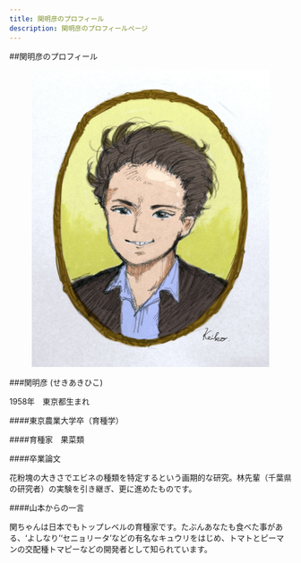 ```yaml
---
title: 関明彦のプロフィール
description: 関明彦のプロフィールページ
---
```

<link rel="stylesheet" href="assets/stylesheets/authors.css" />

##関明彦のプロフィール

<figure class="author-img">
  <img src="assets/images/author_seki_akihiko.jpg" alt="小川豊明">
</figure>

###関明彦 (せきあきひこ)

1958年　東京都生まれ

####東京農業大学卒（育種学）

####育種家　果菜類

####卒業論文

花粉塊の大きさでエビネの種類を特定するという画期的な研究。林先輩（千葉県の研究者）の実験を引き継ぎ、更に進めたものです。


####山本からの一言

関ちゃんは日本でもトップレベルの育種家です。たぶんあなたも食べた事がある、‘よしなり’‘セニョリータ’などの有名なキュウリをはじめ、トマトとピーマンの交配種トマピーなどの開発者として知られています。


